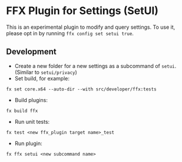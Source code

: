 # FFX Plugin for Settings (SetUI)

This is an experimental plugin to modify and query settings. To use it, please opt in by running
`ffx config set setui true`.

## Development
* Create a new folder for a new settings as a subcommand of `setui`. (Similar to `setui/privacy`)
* Set build, for example:
```
fx set core.x64 --auto-dir --with src/developer/ffx:tests
```
* Build plugins:
```
fx build ffx
```
* Run unit tests:
```
fx test <new ffx_plugin target name>_test
```
* Run plugin:
```
fx ffx setui <new subcommand name>
```
